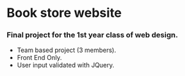 # Book store website

### Final project for the 1st year class of web design.

* Team based project (3 members).
* Front End Only.
* User input validated with JQuery.
